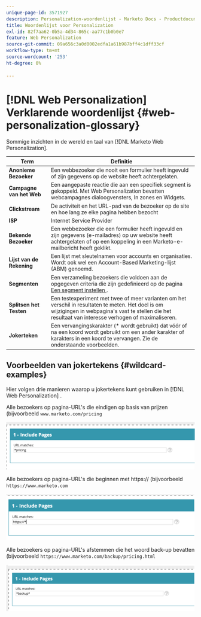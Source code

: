 ```yaml
---
unique-page-id: 3571927
description: Personalization-woordenlijst - Marketo Docs - Productdocumentatie
title: Woordenlijst voor Personalization
exl-id: 82f7aa62-0b5a-4d34-865c-aa77c1b0b0e7
feature: Web Personalization
source-git-commit: 09a656c3a0d0002edfa1a61b987bff4c1dff33cf
workflow-type: tm+mt
source-wordcount: '253'
ht-degree: 0%

---
```


# [!DNL Web Personalization] Verklarende woordenlijst {#web-personalization-glossary}

Sommige inzichten in de wereld en taal van [!DNL Marketo Web Personalization].

| Term | Definitie |
|---|---|
| **Anonieme Bezoeker** | Een webbezoeker die nooit een formulier heeft ingevuld of zijn gegevens op de website heeft achtergelaten. |
| **Campagne van het Web** | Een aangepaste reactie die aan een specifiek segment is gekoppeld. Met Web Personalization bevatten webcampagnes dialoogvensters, In zones en Widgets. |
| **Clickstream** | De activiteit en het URL-pad van de bezoeker op de site en hoe lang ze elke pagina hebben bezocht |
| **ISP** | Internet Service Provider |
| **Bekende Bezoeker** | Een webbezoeker die een formulier heeft ingevuld en zijn gegevens (e-mailadres) op uw website heeft achtergelaten of op een koppeling in een Marketo-e-mailbericht heeft geklikt. |
| **Lijst van de Rekening** | Een lijst met sleutelnamen voor accounts en organisaties. Wordt ook wel een Account-Based Marketing-lijst (ABM) genoemd. |
| **Segmenten** | Een verzameling bezoekers die voldoen aan de opgegeven criteria die zijn gedefinieerd op de pagina [ Een segment instellen ](/help/marketo/product-docs/web-personalization/using-web-segments/web-segments.md) . |
| **Splitsen het Testen** | Een testexperiment met twee of meer varianten om het verschil in resultaten te meten. Het doel is om wijzigingen in webpagina&#39;s vast te stellen die het resultaat van interesse verhogen of maximaliseren. |
| **Jokerteken** | Een vervangingskarakter (&#42; wordt gebruikt) dat vóór of na een koord wordt gebruikt om een ander karakter of karakters in een koord te vervangen. Zie de onderstaande voorbeelden. |

## Voorbeelden van jokertekens {#wildcard-examples}

Hier volgen drie manieren waarop u jokertekens kunt gebruiken in [!DNL Web Personalization] .

Alle bezoekers op pagina-URL&#39;s die eindigen op basis van prijzen (bijvoorbeeld `www.marketo.com/pricing`

![](assets/wildcard-example-1.png)

Alle bezoekers op pagina-URL&#39;s die beginnen met https:// (bijvoorbeeld `https://www.marketo.com`

![](assets/wildcard-example-2.png)

Alle bezoekers op pagina-URL&#39;s afstemmen die het woord back-up bevatten (bijvoorbeeld `https://www.marketo.com/backup/pricing.html`

![](assets/wildcard-example-3.png)
